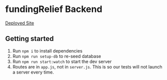 # fundingRelief Backend


<a href='http://fundingrelief.netlify.app/'>Deployed Site</a>


## Getting started

1. Run `npm i` to install dependencies
1. Run `npm run setup-db` to re-seed database
1. Run `npm run start:watch` to start the dev server
1. Routes are in `app.js`, not in `server.js`. This is so our tests will not launch a server every time.
